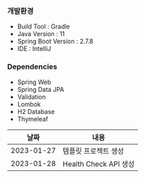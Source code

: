 <h3> 개발환경 </h3>

- Build Tool : Gradle
- Java Version : 11
- Spring Boot Version : 2.7.8
- IDE : IntelliJ

<h3> Dependencies </h3>

- Spring Web
- Spring Data JPA
- Validation
- Lombok
- H2 Database
- Thymeleaf


| 날짜       | 내용          |
|----------|-------------|
| 2023-01-27 | 템플릿 프로젝트 생성 |
| 2023-01-28 | Health Check API 생성 |
